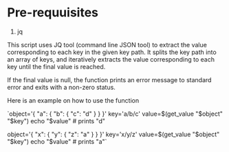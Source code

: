 # Pre-requuisites
1. jq

This script uses JQ tool (command line JSON tool) to extract the value corresponding to each key in the given key path. It splits the key path into an array of keys, and iteratively extracts the value corresponding to each key until the final value is reached.

If the final value is null, the function prints an error message to standard error and exits with a non-zero status.

Here is an example on how to use the function 

`object='{ "a": { "b": { "c": "d" } } }'
key='a/b/c'
value=$(get_value "$object" "$key")
echo "$value"  # prints "d"

object='{ "x": { "y": { "z": "a" } } }'
key='x/y/z'
value=$(get_value "$object" "$key")
echo "$value"  # prints "a"`
